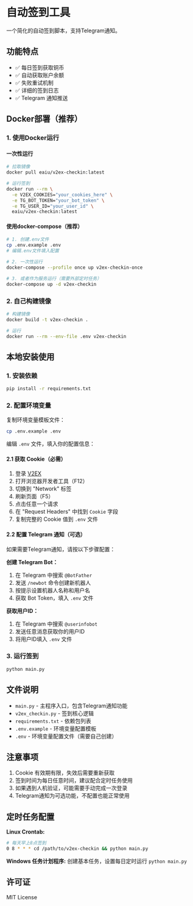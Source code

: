 # 自动签到工具

一个简化的自动签到脚本，支持Telegram通知。

## 功能特点

- ✅ 每日签到获取铜币
- ✅ 自动获取账户余额
- ✅ 失败重试机制
- ✅ 详细的签到日志
- ✅ Telegram 通知推送

## Docker部署（推荐）

### 1. 使用Docker运行

#### 一次性运行
```bash
# 拉取镜像
docker pull eaiu/v2ex-checkin:latest

# 运行签到
docker run --rm \
  -e V2EX_COOKIES="your_cookies_here" \
  -e TG_BOT_TOKEN="your_bot_token" \
  -e TG_USER_ID="your_user_id" \
  eaiu/v2ex-checkin:latest
```

#### 使用docker-compose（推荐）
```bash
# 1. 创建.env文件
cp .env.example .env
# 编辑.env文件填入配置

# 2. 一次性运行
docker-compose --profile once up v2ex-checkin-once

# 3. 或者作为服务运行（需要外部定时任务）
docker-compose up -d v2ex-checkin
```

### 2. 自己构建镜像

```bash
# 构建镜像
docker build -t v2ex-checkin .

# 运行
docker run --rm --env-file .env v2ex-checkin
```

## 本地安装使用

### 1. 安装依赖

```bash
pip install -r requirements.txt
```

### 2. 配置环境变量

复制环境变量模板文件：
```bash
cp .env.example .env
```

编辑 `.env` 文件，填入你的配置信息：

#### 2.1 获取 Cookie（必需）

1. 登录 [V2EX](https://www.v2ex.com/)
2. 打开浏览器开发者工具（F12）
3. 切换到 "Network" 标签
4. 刷新页面（F5）
5. 点击任意一个请求
6. 在 "Request Headers" 中找到 `Cookie` 字段
7. 复制完整的 Cookie 值到 `.env` 文件

#### 2.2 配置 Telegram 通知（可选）

如果需要Telegram通知，请按以下步骤配置：

**创建 Telegram Bot：**
1. 在 Telegram 中搜索 `@BotFather`
2. 发送 `/newbot` 命令创建新机器人
3. 按提示设置机器人名称和用户名
4. 获取 Bot Token，填入 `.env` 文件

**获取用户ID：**
1. 在 Telegram 中搜索 `@userinfobot`
2. 发送任意消息获取你的用户ID
3. 将用户ID填入 `.env` 文件

### 3. 运行签到

```bash
python main.py
```

## 文件说明

- `main.py` - 主程序入口，包含Telegram通知功能
- `v2ex_checkin.py` - 签到核心逻辑
- `requirements.txt` - 依赖包列表
- `.env.example` - 环境变量配置模板
- `.env` - 环境变量配置文件（需要自己创建）

## 注意事项

1. Cookie 有效期有限，失效后需要重新获取
2. 签到时间为每日任意时间，建议配合定时任务使用
3. 如果遇到人机验证，可能需要手动完成一次登录
4. Telegram通知为可选功能，不配置也能正常使用

## 定时任务配置

**Linux Crontab:**
```bash
# 每天早上8点签到
0 8 * * * cd /path/to/v2ex-checkin && python main.py
```

**Windows 任务计划程序:**
创建基本任务，设置每日定时运行 `python main.py`

## 许可证

MIT License

